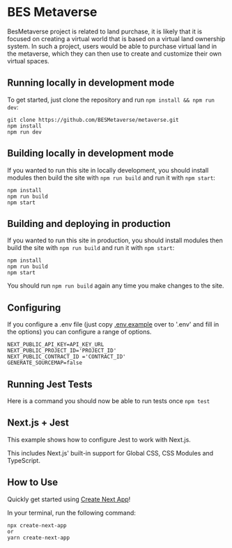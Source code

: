 # BES Metaverse

BesMetaverse project is related to land purchase, it is likely that it is focused on creating a virtual world that is based on a virtual land ownership system. In such a project, users would be able to purchase virtual land in the metaverse, which they can then use to create and customize their own virtual spaces.

## Running locally in development mode

To get started, just clone the repository and run `npm install && npm run dev`:
    
    git clone https://github.com/BESMetaverse/metaverse.git
    npm install
    npm run dev

## Building locally in development mode

If you wanted to run this site in locally development, you should install modules then build the site with `npm run build` and run it with `npm start`:

    npm install
    npm run build
    npm start

## Building and deploying in production

If you wanted to run this site in production, you should install modules then build the site with `npm run build` and run it with `npm start`:

    npm install
    npm run build
    npm start

You should run `npm run build` again any time you make changes to the site.

## Configuring

If you configure a .env file (just copy [.env.example](https://github.com/BESMetaverse/metaverse/blob/main/.env.example) over to '.env' and fill in the options) you can configure a range of options.

    NEXT_PUBLIC_API_KEY=API_KEY_URL
    NEXT_PUBLIC_PROJECT_ID='PROJECT_ID'
    NEXT_PUBLIC_CONTRACT_ID ='CONTRACT_ID'
    GENERATE_SOURCEMAP=false  

## Running Jest Tests

Here is a command you should now be able to run tests once `npm test`

## Next.js + Jest

This example shows how to configure Jest to work with Next.js.

This includes Next.js' built-in support for Global CSS, CSS Modules and TypeScript.

## How to Use

Quickly get started using [Create Next App](https://nextjs.org/docs/api-reference/create-next-app)!

In your terminal, run the following command:

    npx create-next-app
    or
    yarn create-next-app
